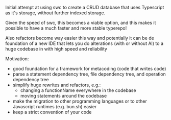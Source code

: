 Initial attempt at using swc to create a CRUD database that uses Typescript as it's storage, without further indexed storage.

Given the speed of swc, this becomes a viable option, and this makes it possible to have a much faster and more stable typerepo!

Also refactors become way easier this way and potentially it can be de foundation of a new IDE that lets you do alterations (with or without AI) to a huge codebase in with high speed and reliability

Motivation:

- good foundation for a framework for metacoding (code that writes code)
- parse a statement dependency tree, file dependency tree, and operation dependency tree
- simplify huge rewrites and refactors, e.g.:
  - changing a functionName everywhere in the codebase
  - moving statements around the codebase
- make the migration to other programming languages or to other Javascript runtimes (e.g. bun.sh) easier
- keep a strict convention of your code
